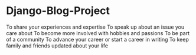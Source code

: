 # Django-Blog-Project

To share your experiences and expertise
To speak up about an issue you care about
To become more involved with hobbies and passions
To be part of a community
To advance your career or start a career in writing
To keep family and friends updated about your life
